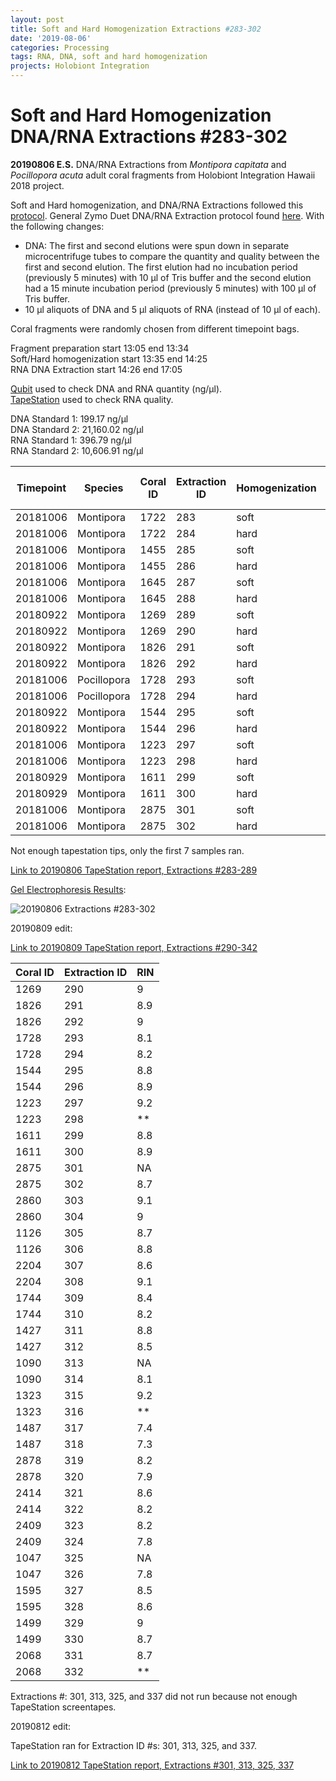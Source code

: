 ```yaml
---
layout: post
title: Soft and Hard Homogenization Extractions #283-302
date: '2019-08-06'
categories: Processing
tags: RNA, DNA, soft and hard homogenization
projects: Holobiont Integration
---
```


# Soft and Hard Homogenization DNA/RNA Extractions #283-302

**20190806 E.S.**
DNA/RNA Extractions from *Montipora capitata* and *Pocillopora acuta* adult coral fragments from Holobiont Integration Hawaii 2018 project.  

Soft and Hard homogenization, and DNA/RNA Extractions followed this [protocol](https://github.com/emmastrand/EmmaStrand_Notebook/blob/master/_posts/2019-06-05-Soft-and-Hard-Homogenization-Protocol.md). General Zymo Duet DNA/RNA Extraction protocol found [here](https://github.com/emmastrand/EmmaStrand_Notebook/blob/master/_posts/2019-05-31-Zymo-Duet-RNA-DNA-Extraction-Protocol.md). With the following changes:  
- DNA: The first and second elutions were spun down in separate microcentrifuge tubes to compare the quantity and quality between the first and second elution. The first elution had no incubation period (previously 5 minutes) with 10 μl of Tris buffer and the second elution had a 15 minute incubation period (previously 5 minutes) with 100 μl of Tris buffer.  
- 10 μl aliquots of DNA and 5 μl aliquots of RNA (instead of 10 μl of each).    

Coral fragments were randomly chosen from different timepoint bags.

Fragment preparation start 13:05 end 13:34   
Soft/Hard homogenization start 13:35 end 14:25  
RNA DNA Extraction start 14:26 end 17:05

[Qubit](https://github.com/emmastrand/EmmaStrand_Notebook/blob/master/_posts/2019-05-31-Qubit-Protocol.md) used to check DNA and RNA quantity (ng/μl).  
[TapeStation](https://github.com/emmastrand/EmmaStrand_Notebook/blob/master/_posts/2019-05-31-TapeStation-Protocol.md) used to check RNA quality.

DNA Standard 1: 199.17 ng/μl  
DNA Standard 2: 21,160.02  ng/μl  
RNA Standard 1: 396.79  ng/μl  
RNA Standard 2: 10,606.91  ng/μl

| Timepoint | Species     | Coral ID | Extraction ID | Homogenization | DNA Reading 1 | DNA Reading 2 | Average DNA ng/μl | RNA Reading 1 | RNA Reading 2 | Average RNA ng/μl | RIN |
|-----------|-------------|----------|---------------|----------------|---------------|---------------|-------------------|---------------|---------------|-------------------|-----|
| 20181006  | Montipora   | 1722     | 283           | soft           | 5.34          | 5.1           | 5.22              | 16.2          | 16            | 16.1              | 8.7 |
| 20181006  | Montipora   | 1722     | 284           | hard           | 6.78          | 6.8           | 6.79              | 13.8          | 13.6          | 13.7              | 8.4 |
| 20181006  | Montipora   | 1455     | 285           | soft           | 6.16          | 6.1           | 6.13              | 15.8          | 15.8          | 15.8              | 9.1 |
| 20181006  | Montipora   | 1455     | 286           | hard           | 5.2           | 5.14          | 5.17              | **            | **            | **                | **  |
| 20181006  | Montipora   | 1645     | 287           | soft           | 8.94          | 8.88          | 8.91              | 21            | 21            | 21                | 8.6 |
| 20181006  | Montipora   | 1645     | 288           | hard           | 10.3          | 10.2          | 10.25             | 13.2          | 12.8          | 13                | 9   |
| 20180922  | Montipora   | 1269     | 289           | soft           | 8.96          | 8.9           | 8.93              | 18            | 18            | 18                | 8.6 |
| 20180922  | Montipora   | 1269     | 290           | hard           | 11.1          | 11            | 11.05             | 16.2          | 16.2          | 16.2              | 9   |
| 20180922  | Montipora   | 1826     | 291           | soft           | 18.4          | 18.3          | 18.35             | 25.8          | 25.8          | 25.8              | 8.9 |
| 20180922  | Montipora   | 1826     | 292           | hard           | 19.1          | 18.9          | 19                | 16.8          | 17            | 16.9              | 9   |
| 20181006  | Pocillopora | 1728     | 293           | soft           | 108           | 108           | 108               | 78            | 77.8          | 77.9              | 8.1 |
| 20181006  | Pocillopora | 1728     | 294           | hard           | 48.2          | 48            | 48.1              | 47.4          | 47.4          | 47.4              | 8.2 |
| 20180922  | Montipora   | 1544     | 295           | soft           | 14.9          | 14.8          | 14.85             | 22.4          | 22.2          | 22.3              | 8.8 |
| 20180922  | Montipora   | 1544     | 296           | hard           | 15.6          | 15.5          | 15.55             | 17            | 16.8          | 16.9              | 8.9 |
| 20181006  | Montipora   | 1223     | 297           | soft           | 11.9          | 11.9          | 11.9              | 14.4          | 14.4          | 14.4              | 9.2 |
| 20181006  | Montipora   | 1223     | 298           | hard           | 6.02          | 5.96          | 5.99              | 11.8          | 12            | 11.9              | **  |
| 20180929  | Montipora   | 1611     | 299           | soft           | 11.5          | 11.4          | 11.45             | 20.4          | 20.4          | 20.4              | 8.8 |
| 20180929  | Montipora   | 1611     | 300           | hard           | 5.66          | 5.62          | 5.64              | 18.4          | 18.6          | 18.5              | 8.9 |
| 20181006  | Montipora   | 2875     | 301           | soft           | 29            | 29            | 29                | 26.4          | 26.2          | 26.3              | 8.7  |
| 20181006  | Montipora   | 2875     | 302           | hard           | 11.4          | 11.3          | 11.35             | 17.6          | 18.2          | 17.9              | 8.7 |

Not enough tapestation tips, only the first 7 samples ran.

[Link to 20190806 TapeStation report, Extractions #283-289](https://github.com/emmastrand/EmmaStrand_Notebook/blob/master/TapeStation/2019-08-06%20-%2017.19.09.pdf)

[Gel Electrophoresis Results](https://github.com/emmastrand/EmmaStrand_Notebook/blob/master/_posts/2019-07-16-Gel-Electrophoresis-Protocol.md):

![20190806 Extractions #283-302](https://github.com/emmastrand/EmmaStrand_Notebook/blob/master/images/20190806.JPG?raw=true)

20190809 edit:

[Link to 20190809 TapeStation report, Extractions #290-342](https://github.com/emmastrand/EmmaStrand_Notebook/blob/master/TapeStation/2019-08-09%20-%2013.04.26.pdf)

| Coral ID | Extraction ID | RIN |
|----------|---------------|-----|
| 1269     | 290           | 9   |
| 1826     | 291           | 8.9 |
| 1826     | 292           | 9   |
| 1728     | 293           | 8.1 |
| 1728     | 294           | 8.2 |
| 1544     | 295           | 8.8 |
| 1544     | 296           | 8.9 |
| 1223     | 297           | 9.2 |
| 1223     | 298           | **  |
| 1611     | 299           | 8.8 |
| 1611     | 300           | 8.9 |
| 2875     | 301           | NA  |
| 2875     | 302           | 8.7 |
| 2860     | 303           | 9.1 |
| 2860     | 304           | 9   |
| 1126     | 305           | 8.7 |
| 1126     | 306           | 8.8 |
| 2204     | 307           | 8.6 |
| 2204     | 308           | 9.1 |
| 1744     | 309           | 8.4 |
| 1744     | 310           | 8.2 |
| 1427     | 311           | 8.8 |
| 1427     | 312           | 8.5 |
| 1090     | 313           | NA  |
| 1090     | 314           | 8.1 |
| 1323     | 315           | 9.2 |
| 1323     | 316           | **  |
| 1487     | 317           | 7.4 |
| 1487     | 318           | 7.3 |
| 2878     | 319           | 8.2 |
| 2878     | 320           | 7.9 |
| 2414     | 321           | 8.6 |
| 2414     | 322           | 8.2 |
| 2409     | 323           | 8.2 |
| 2409     | 324           | 7.8 |
| 1047     | 325           | NA  |
| 1047     | 326           | 7.8 |
| 1595     | 327           | 8.5 |
| 1595     | 328           | 8.6 |
| 1499     | 329           | 9   |
| 1499     | 330           | 8.7 |
| 2068     | 331           | 8.7 |
| 2068     | 332           | **  |

Extractions #: 301, 313, 325, and 337 did not run because not enough TapeStation screentapes.

20190812 edit:  

TapeStation ran for Extraction ID #s: 301, 313, 325, and 337.

[Link to 20190812 TapeStation report, Extractions #301, 313, 325, 337](https://github.com/emmastrand/EmmaStrand_Notebook/blob/master/TapeStation/2019-08-12%20-%2016.16.31.pdf)
